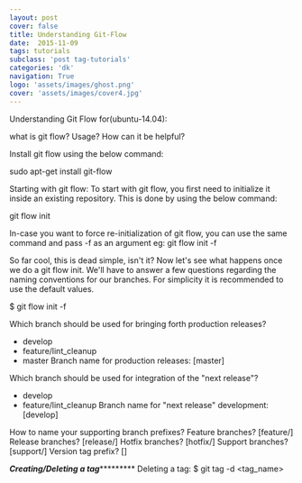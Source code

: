 ```yaml
---
layout: post
cover: false
title: Understanding Git-Flow
date:  2015-11-09
tags: tutorials
subclass: 'post tag-tutorials'
categories: 'dk'
navigation: True
logo: 'assets/images/ghost.png'
cover: 'assets/images/cover4.jpg'
---
```


Understanding Git Flow for(ubuntu-14.04):

what is git flow?
Usage?
How can it be helpful?

Install git flow using the below command:

sudo apt-get install git-flow

Starting with git flow:
To start with git flow, you first need to initialize it inside an existing repository. This is done by using the below command:

git flow init

In-case you want to force re-initialization of git flow, you can use the same command and pass -f as an argument
eg: git flow init -f

So far cool, this is dead simple, isn't it? Now let's see what happens once we do a git flow init. We'll have to answer a few questions regarding the naming conventions for our branches. For simplicity it is recommended to use the default values.

$ git flow init -f

Which branch should be used for bringing forth production releases?
   - develop
   - feature/lint_cleanup
   - master
Branch name for production releases: [master] 

Which branch should be used for integration of the "next release"?
   - develop
   - feature/lint_cleanup
Branch name for "next release" development: [develop] 

How to name your supporting branch prefixes?
Feature branches? [feature/] 
Release branches? [release/] 
Hotfix branches? [hotfix/] 
Support branches? [support/] 
Version tag prefix? [] 




*********************Creating/Deleting a tag******************************
Deleting a tag:
$ git tag -d <tag_name>